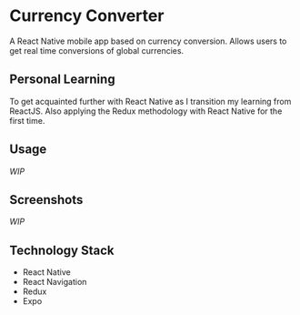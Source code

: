 # Currency Converter
A React Native mobile app based on currency conversion. Allows users to get real time conversions of global currencies.

## Personal Learning
To get acquainted further with React Native as I transition my learning from ReactJS. Also applying the Redux methodology with React Native for the first time.

## Usage
*WIP*

## Screenshots
*WIP*

## Technology Stack
- React Native
-	React Navigation
- Redux
- Expo
